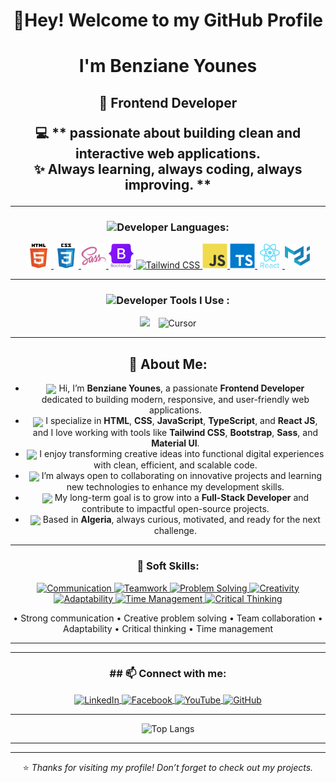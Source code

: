 
 <div align="center">


<h1>👋Hey! Welcome to my GitHub Profile</h1>
<p>
  
</a>
</p>




#  I'm Benziane Younes 
<h2>🚀 Frontend Developer 

💻 ** passionate about building clean and interactive web applications.  
✨ Always learning, always coding, always improving.  **

---
<h3 align="center"><img src="https://raw.githubusercontent.com/simple-icons/simple-icons/develop/icons/devdotto.svg" alt="Developer" width="26" height="26" />
 Languages:</h3>

<p align="center">
  <a href="https://www.w3.org/html/" target="_blank" rel="noreferrer">
    <img src="https://raw.githubusercontent.com/devicons/devicon/master/icons/html5/html5-original-wordmark.svg" alt="HTML5" width="40" height="40"/>
  </a>
  <a href="https://www.w3schools.com/css/" target="_blank" rel="noreferrer">
    <img src="https://raw.githubusercontent.com/devicons/devicon/master/icons/css3/css3-original-wordmark.svg" alt="CSS3" width="40" height="40"/>
  </a>
  <a href="https://sass-lang.com/" target="_blank" rel="noreferrer">
    <img src="https://raw.githubusercontent.com/devicons/devicon/master/icons/sass/sass-original.svg" alt="SASS" width="40" height="40"/>
  </a>
  <a href="https://getbootstrap.com" target="_blank" rel="noreferrer">
    <img src="https://raw.githubusercontent.com/devicons/devicon/master/icons/bootstrap/bootstrap-original-wordmark.svg" alt="Bootstrap" width="40" height="40"/>
  </a>
  <a href="https://tailwindcss.com/" target="_blank" rel="noreferrer">
    <img src="https://www.vectorlogo.zone/logos/tailwindcss/tailwindcss-icon.svg" alt="Tailwind CSS" width="40" height="40"/>
  </a>
  <a href="https://developer.mozilla.org/en-US/docs/Web/JavaScript" target="_blank" rel="noreferrer">
    <img src="https://raw.githubusercontent.com/devicons/devicon/master/icons/javascript/javascript-original.svg" alt="JavaScript" width="40" height="40"/>
  </a>
  <a href="https://www.typescriptlang.org/" target="_blank" rel="noreferrer">
    <img src="https://raw.githubusercontent.com/devicons/devicon/master/icons/typescript/typescript-original.svg" alt="TypeScript" width="40" height="40"/>
  </a>
  <a href="https://react.dev/" target="_blank" rel="noreferrer">
    <img src="https://raw.githubusercontent.com/devicons/devicon/master/icons/react/react-original-wordmark.svg" alt="React" width="40" height="40"/>
  </a>
  <a href="https://mui.com/" target="_blank" rel="noreferrer">
    <img src="https://raw.githubusercontent.com/devicons/devicon/master/icons/materialui/materialui-original.svg" alt="Material UI" width="40" height="40"/>
  </a>
</p>


---
<h3 align="center"><img src="https://raw.githubusercontent.com/simple-icons/simple-icons/develop/icons/devdotto.svg" alt="Developer" width="26" height="26" />
 Tools I Use :</h3>
<p align="center">
  <img src="https://skillicons.dev/icons?i=git,github,vscode,gitlab,vite,npm,yarn&theme=dark" />
  <img src="https://avatars.githubusercontent.com/u/139895814?s=200&v=4" alt="Cursor" width="48" height="48" style="margin-left:10px;" title="Cursor IDE"/>
</p>

---

 
## 🚀 About Me:

- <img src="https://cdn-icons-png.flaticon.com/512/1029/1029183.png" width="20" align="center"/> Hi, I’m **Benziane Younes**, a passionate **Frontend Developer** dedicated to building modern, responsive, and user-friendly web applications.  
- <img src="https://cdn-icons-png.flaticon.com/512/1055/1055646.png" width="20" align="center"/> I specialize in **HTML**, **CSS**, **JavaScript**, **TypeScript**, and **React JS**, and I love working with tools like **Tailwind CSS**, **Bootstrap**, **Sass**, and **Material UI**.  
- <img src="https://cdn-icons-png.flaticon.com/512/3524/3524659.png" width="20" align="center"/> I enjoy transforming creative ideas into functional digital experiences with clean, efficient, and scalable code.  
- <img src="https://cdn-icons-png.flaticon.com/512/456/456212.png" width="20" align="center"/> I’m always open to collaborating on innovative projects and learning new technologies to enhance my development skills.  
- <img src="https://cdn-icons-png.flaticon.com/512/1077/1077086.png" width="20" align="center"/> My long-term goal is to grow into a **Full-Stack Developer** and contribute to impactful open-source projects.  
- <img src="https://cdn-icons-png.flaticon.com/512/484/484167.png" width="20" align="center"/> Based in **Algeria**, always curious, motivated, and ready for the next challenge.




---

<h3 align="center">💼 Soft Skills:</h3>
<p align="center">
  <a href="#" target="_blank">
    <img src="https://cdn-icons-png.flaticon.com/512/3135/3135715.png" alt="Communication" width="40" height="40" title="Communication" />
  </a>
  <a href="#" target="_blank">
    <img src="https://cdn-icons-png.flaticon.com/512/3233/3233483.png" alt="Teamwork" width="40" height="40" title="Teamwork" />
  </a>
  <a href="#" target="_blank">
    <img src="https://cdn-icons-png.flaticon.com/512/4712/4712100.png" alt="Problem Solving" width="40" height="40" title="Problem Solving" />
  </a>
  <a href="#" target="_blank">
    <img src="https://cdn-icons-png.flaticon.com/512/4315/4315609.png" alt="Creativity" width="40" height="40" title="Creativity" />
  </a>
  <a href="#" target="_blank">
    <img src="https://cdn-icons-png.flaticon.com/512/4303/4303073.png" alt="Adaptability" width="40" height="40" title="Adaptability" />
  </a>
  <a href="#" target="_blank">
    <img src="https://cdn-icons-png.flaticon.com/512/5739/5739468.png" alt="Time Management" width="40" height="40" title="Time Management" />
  </a>
  <a href="#" target="_blank">
    <img src="https://cdn-icons-png.flaticon.com/512/5380/5380027.png" alt="Critical Thinking" width="40" height="40" title="Critical Thinking" />
  </a>
</p>


   •  Strong communication
   • Creative problem solving
   • Team collaboration
   • Adaptability
   • Critical thinking 
   • Time management</b>


---

---




<h3 align="center">## 📫 Connect with me:</h3>
<p align="center">
  <a href="https://www.linkedin.com/in/benziane-younes-321016385/" target="_blank">
    <img align="center" src="https://raw.githubusercontent.com/rahuldkjain/github-profile-readme-generator/master/src/images/icons/Social/linked-in-alt.svg" alt="LinkedIn" height="30" width="40" />
  </a>
  <a href="https://www.facebook.com/profile.php?id=61581377368497" target="_blank">
    <img align="center" src="https://raw.githubusercontent.com/rahuldkjain/github-profile-readme-generator/master/src/images/icons/Social/facebook.svg" alt="Facebook" height="30" width="40" />
  </a>
  <a href="https://www.youtube.com/@JonesThegreat" target="_blank">
    <img align="center" src="https://raw.githubusercontent.com/rahuldkjain/github-profile-readme-generator/master/src/images/icons/Social/youtube.svg" alt="YouTube" height="30" width="40" />
  </a>
  <a href="https://github.com/joe16000" target="_blank">
    <img align="center" src="https://raw.githubusercontent.com/rahuldkjain/github-profile-readme-generator/master/src/images/icons/Social/github.svg" alt="GitHub" height="30" width="40" />
  </a>
</p>




---

![Top Langs](https://github-readme-stats.vercel.app/api/top-langs?username=joe16000&show_icons=true&locale=en&layout=compact&theme=tokyonight&cache_seconds=3600)



---

---

⭐️ *Thanks for visiting my profile! Don’t forget to check out my projects.*  
